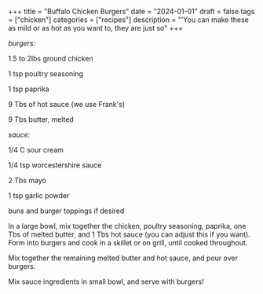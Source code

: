 ﻿+++
title = "Buffalo Chicken Burgers"
date = "2024-01-01"
draft = false
tags = ["chicken"]
categories = ["recipes"]
description = "'You can make these as mild or as hot as you want to, they are just so"
+++

_burgers:_ 

1\.5 to 2lbs ground chicken

1 tsp poultry seasoning

1 tsp paprika

9 Tbs of hot sauce (we use Frank's)

9 Tbs butter, melted

_sauce:_ 

1/4 C sour cream

1/4 tsp worcestershire sauce

2 Tbs mayo

1 tsp garlic powder

buns and burger toppings if desired

In a large bowl, mix together the chicken, poultry seasoning, paprika, one Tbs of melted butter, and 1 Tbs hot sauce (you can adjust this if you want). Form into burgers and cook in a skillet or on grill, until cooked throughout. 

Mix together the remaining melted butter and hot sauce, and pour over burgers. 

Mix sauce ingredients in small bowl, and serve with burgers!